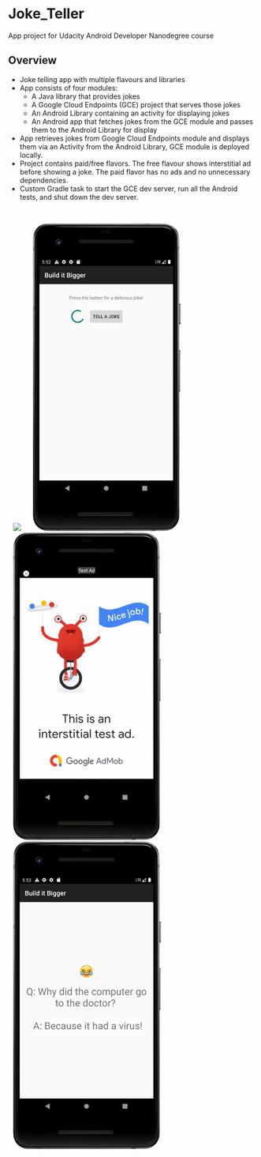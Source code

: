 # Joke_Teller

App project for Udacity Android Developer Nanodegree course <br>

## Overview
* Joke telling app with multiple flavours and libraries
* App consists of four modules: 
   + A Java library that provides jokes
   + A Google Cloud Endpoints (GCE) project that serves those jokes
   + An Android Library containing an activity for displaying jokes
   + An Android app that fetches jokes from the GCE module and passes them to the Android Library for display
* App retrieves jokes from Google Cloud Endpoints module and displays them via an Activity from the Android Library, GCE module is deployed locally.
* Project contains paid/free flavors. The free flavour shows interstitial ad before showing a joke. The paid flavor has no ads and no unnecessary dependencies.
* Custom Gradle task to start the GCE dev server, run all the Android tests, and shut down the dev server.



<br>
<p>
<img hspace="10" src="jokes.mp4" width="300px"/> 
<img hspace="10" src="s1.png" width="300px"/> 
<img hspace="10" src="s2.png" width="300px"/> 
<img hspace="10" src="s3.png" width="300px"/> 
